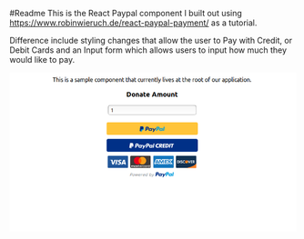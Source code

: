 #Readme
This is the React Paypal component I built out using https://www.robinwieruch.de/react-paypal-payment/ as a tutorial.

Difference include styling changes that allow the user to Pay with Credit, or Debit Cards and an Input form which allows users to input how much they would like to pay.

![Search Page](./public/images/PaypalBtn.png)